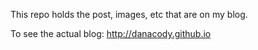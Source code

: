 This repo holds the post, images, etc that are on my blog. 

To see the actual blog:
http://danacody.github.io
